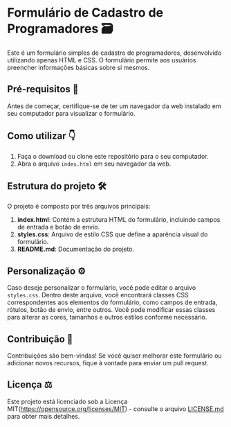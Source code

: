 # Formulário de Cadastro de Programadores 🗃️

Este é um formulário simples de cadastro de programadores, desenvolvido utilizando apenas HTML e CSS. O formulário permite aos usuários preencher informações básicas sobre si mesmos.

## Pré-requisitos 🔴

Antes de começar, certifique-se de ter um navegador da web instalado em seu computador para visualizar o formulário.

## Como utilizar 👇

1. Faça o download ou clone este repositório para o seu computador.
2. Abra o arquivo `index.html` em seu navegador da web.

## Estrutura do projeto 🛠️
 
O projeto é composto por três arquivos principais:

1. **index.html**: Contém a estrutura HTML do formulário, incluindo campos de entrada e botão de envio.
2. **styles.css**: Arquivo de estilo CSS que define a aparência visual do formulário.
3. **README.md**: Documentação do projeto.

## Personalização ⚙️

Caso deseje personalizar o formulário, você pode editar o arquivo `styles.css`. Dentro deste arquivo, você encontrará classes CSS correspondentes aos elementos do formulário, como campos de entrada, rótulos, botão de envio, entre outros. Você pode modificar essas classes para alterar as cores, tamanhos e outros estilos conforme necessário.

## Contribuição 🤝

Contribuições são bem-vindas! Se você quiser melhorar este formulário ou adicionar novos recursos, fique à vontade para enviar um pull request.

## Licença ⚖️

Este projeto está licenciado sob a Licença MIT(https://opensource.org/licenses/MIT) - consulte o arquivo [LICENSE.md](LICENSE.md) para obter mais detalhes.